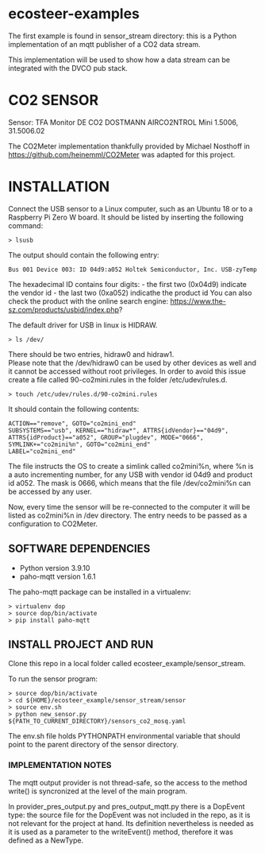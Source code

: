 # ecosteer-examples

The first example is found in sensor_stream directory: this is 
a Python implementation of an mqtt publisher of a CO2 data stream. 

This implementation will be used to show how a data stream can be integrated 
with the DVCO pub stack.

# CO2 SENSOR 
Sensor: TFA Monitor DE CO2 DOSTMANN AIRCO2NTROL Mini 1.5006, 31.5006.02

The CO2Meter implementation thankfully provided by Michael Nosthoff in https://github.com/heinemml/CO2Meter was adapted for this project. 

# INSTALLATION
Connect the USB sensor to a Linux computer, such as an Ubuntu 18 or 
to a Raspberry Pi Zero W board. It should be listed by inserting the following command: 
```
> lsusb
```
The output should contain the following entry:  
```
Bus 001 Device 003: ID 04d9:a052 Holtek Semiconductor, Inc. USB-zyTemp
```
The hexadecimal ID contains four digits: 
    - the first two (0x04d9) indicate the vendor id 
    - the last two (0xa052) indicathe the product id 
You can also check the product with the online search engine: https://www.the-sz.com/products/usbid/index.php?


The default driver for USB in linux is HIDRAW. 
```
> ls /dev/
```
There should be two entries, hidraw0 and hidraw1.  
Please note that the /dev/hidraw0 can be used by other devices as well and it cannot be accessed without
root privileges. In order to avoid this issue create a file called 90-co2mini.rules in the folder /etc/udev/rules.d.

```
> touch /etc/udev/rules.d/90-co2mini.rules
```
It should contain the following contents:
```
ACTION=="remove", GOTO="co2mini_end"
SUBSYSTEMS=="usb", KERNEL=="hidraw*", ATTRS{idVendor}=="04d9", ATTRS{idProduct}=="a052", GROUP="plugdev", MODE="0666", SYMLINK+="co2mini%n", GOTO="co2mini_end"
LABEL="co2mini_end"
```
The file instructs the OS to create a simlink called co2mini%n, where %n is a auto incrementing number, 
for any USB with vendor id 04d9 and product id a052. The mask is 0666, which means
that the file /dev/co2mini%n can be accessed by any user. 

Now, every time the sensor will be re-connected to the computer it will be listed as co2mini%n in /dev directory. The entry
needs to be passed as a configuration to CO2Meter.

## SOFTWARE DEPENDENCIES
- Python version 3.9.10
- paho-mqtt version 1.6.1

The paho-mqtt package can be installed in a virtualenv:
```
> virtualenv dop 
> source dop/bin/activate
> pip install paho-mqtt 
```

## INSTALL PROJECT AND RUN
Clone this repo in a local folder called ecosteer_example/sensor_stream. 

To run the sensor program:
```
> source dop/bin/activate
> cd ${HOME}/ecosteer_example/sensor_stream/sensor
> source env.sh 
> python new_sensor.py ${PATH_TO_CURRENT_DIRECTORY}/sensors_co2_mosq.yaml
```
The env.sh file holds PYTHONPATH environmental variable that should point to the parent directory of the sensor directory.  

### IMPLEMENTATION NOTES
The mqtt output provider is not thread-safe, so the access to the method write() 
is syncronized at the level of the main program. 

In provider_pres_output.py and pres_output_mqtt.py there is a DopEvent type: the source file 
for the DopEvent was not included in the repo, as it is not relevant for the project at hand. 
Its definition nevertheless is needed as it is used as a parameter to the writeEvent() method, 
therefore it was defined as a NewType. 
